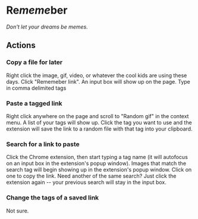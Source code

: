 # Re<em>meme</em>ber

_Don't let your dreams be memes._

## Actions

### Copy a file for later

Right click the image, gif, video, or whatever the cool kids are using these days. Click "Rememeber link". An input box will show up on the page. Type in comma delimited tags

### Paste a tagged link

Right click anywhere on the page and scroll to "Random gif" in the context menu. A list of your tags will show up. Click the tag you want to use and the extension will save the link to a random file with that tag into your clipboard.

### Search for a link to paste

Click the Chrome extension, then start typing a tag name (it will autofocus on an input box in the extension's popup window). Images that match the search tag will begin showing up in the extension's popup window. Click on one to copy the link. Need another of the same search? Just click the extension again -- your previous search will stay in the input box.

### Change the tags of a saved link

Not sure.
